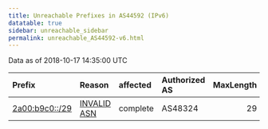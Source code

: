 ```yaml
---
title: Unreachable Prefixes in AS44592 (IPv6)
datatable: true
sidebar: unreachable_sidebar
permalink: unreachable_AS44592-v6.html
---
```


Data as of 2018-10-17 14:35:00 UTC


<div class="datatable-begin"></div>

| Prefix                                                 | Reason                                                                                                | affected   | Authorized AS   |   MaxLength | Anchor                                         |   unreachable /48s |
|:-------------------------------------------------------|:------------------------------------------------------------------------------------------------------|:-----------|:----------------|------------:|:-----------------------------------------------|-------------------:|
| [2a00:b9c0::/29](https://stat.ripe.net/2a00:b9c0::/29) | [INVALID ASN](https://rpki-validator.ripe.net/announcement-preview?asn=AS44592&prefix=2a00:b9c0::/29) | complete   | AS48324         |          29 | [RIPE](unreachable_RIPE_NCC_RPKI_Root-v6.html) |             524288 |

<div class="datatable-end"></div>